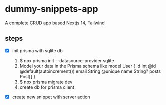 # dummy-snippets-app
A complete CRUD app based Nextjs 14, Tailwind

## steps
- [x] init prisma with sqlite db
    1. $ npx prisma init --datasource-provider sqlite
    2. Model your data in the Prisma schema like
        model User {
            id    Int     @id @default(autoincrement())
            email String  @unique
            name  String?
            posts Post[]
        }
    3. $ npx prisma migrate dev
    4. create db for prisma client

- [x] create new snippet with server action
 